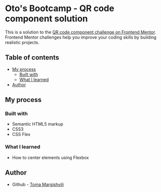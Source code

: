 # Oto's Bootcamp - QR code component solution

This is a solution to the [QR code component challenge on Frontend Mentor](https://www.frontendmentor.io/challenges/qr-code-component-iux_sIO_H). Frontend Mentor challenges help you improve your coding skills by building realistic projects. 

## Table of contents

- [My process](#my-process)
  - [Built with](#built-with)
  - [What I learned](#what-i-learned)
- [Author](#author)


## My process

### Built with

- Semantic HTML5 markup
- CSS3
- CSS Flex

### What I learned

- How to center elements using Flexbox


## Author

- Github - [Toma Margishvili](https://github.com/hgresa)